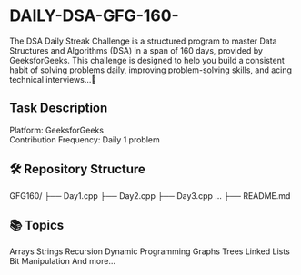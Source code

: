 # DAILY-DSA-GFG-160-
The DSA Daily Streak Challenge is a structured program to master Data Structures and Algorithms (DSA) in a span of 160 days, provided by GeeksforGeeks. This challenge is designed to help you build a consistent habit of solving problems daily, improving problem-solving skills, and acing technical interviews...🚀
## Task Description
Platform: GeeksforGeeks
<br>
Contribution Frequency: Daily 1 problem
## 🛠️ Repository Structure
GFG160/
├── Day1.cpp
├── Day2.cpp
├── Day3.cpp
...
├── README.md
## 📚 Topics 
  Arrays
  Strings
  Recursion
  Dynamic Programming
  Graphs
  Trees
  Linked Lists
  Bit Manipulation
  And more...



